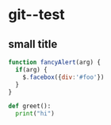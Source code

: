 # git--test
## small title
```javascript
function fancyAlert(arg) {
  if(arg) {
    $.facebox({div:'#foo'})
  }
}
```
```python
def greet():
  print("hi")
 ```
